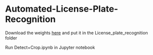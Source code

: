 # Automated-License-Plate-Recognition

Download the weights [here](https://www.kaggle.com/achrafkhazri/yolo-weights-for-licence-plate-detector) and put it in the License_plate_recognition folder

Run Detect+Crop.ipynb in Jupyter notebook
